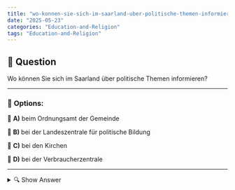 ```yaml
---
title: "wo-konnen-sie-sich-im-saarland-uber-politische-themen-informieren"
date: "2025-05-23"
categories: "Education-and-Religion"
tags: "Education-and-Religion"
---
```


## 📌 **Question**

Wo können Sie sich im Saarland über politische Themen informieren?



---

### 📝 **Options:**

🔘 **A)** beim Ordnungsamt der Gemeinde

🔘 **B)** bei der Landeszentrale für politische Bildung

🔘 **C)** bei den Kirchen

🔘 **D)** bei der Verbraucherzentrale

---

<details>
  <summary>🔍 Show Answer</summary>

  <p>
💡  <b>Correct Answer:</b>  b
  </p>
  <p>
    📖<b>Explanation:</b>
    Im Saarland gibt es verschiedene Möglichkeiten, sich über politische Themen zu informieren. Die Landeszentrale für politische Bildung bietet umfassende Bildungsangebote und Veranstaltungen zu politischen Themen. Während das Ordnungsamt der Gemeinde und die Kirchen wichtige gesellschaftliche Funktionen haben, sind sie nicht primär auf politische Bildung ausgerichtet. Die Verbraucherzentrale bietet Informationen zu Verbraucherschutz und persönlichen Angelegenheiten, jedoch nicht zu politischen Themen. Die Landeszentrale für politische Bildung ist somit die geeignete Anlaufstelle für fundierte politische Informationen im Saarland.
  </p>
</details>
